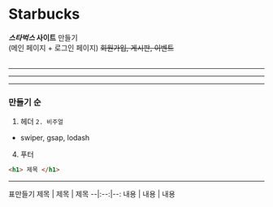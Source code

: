 # Starbucks
**_스타벅스_ 사이트** 만들기  
(메인 페이지 + 로그인 페이지)
~~회원가입, 게시판, 이벤트~~
<br/>
<br/>
___
***
---
### 만들기 순
1. 헤더
`2. 비주얼`
- swiper, gsap, lodash
4. 푸터
``` html
<h1> 제목 </h1>
```
---
표만들기
제목 | 제목 | 제목
--|:--:|--:
내용 | 내용 | 내용
